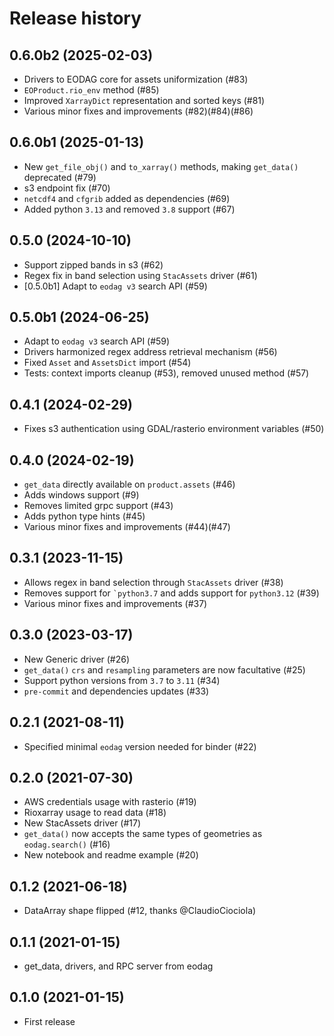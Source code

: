 # Release history

## 0.6.0b2 (2025-02-03)

- Drivers to EODAG core for assets uniformization (#83)
- `EOProduct.rio_env` method (#85)
- Improved `XarrayDict` representation and sorted keys (#81)
- Various minor fixes and improvements (#82)(#84)(#86)

## 0.6.0b1 (2025-01-13)

- New `get_file_obj()` and `to_xarray()` methods, making `get_data()`
  deprecated (#79)
- s3 endpoint fix (#70)
- `netcdf4` and `cfgrib` added as dependencies (#69)
- Added python `3.13` and removed `3.8` support (#67)

## 0.5.0 (2024-10-10)

- Support zipped bands in s3 (#62)
- Regex fix in band selection using `StacAssets` driver (#61)
- \[0.5.0b1\] Adapt to `eodag v3` search API (#59)

## 0.5.0b1 (2024-06-25)

- Adapt to `eodag v3` search API (#59)
- Drivers harmonized regex address retrieval mechanism (#56)
- Fixed `Asset` and `AssetsDict` import (#54)
- Tests: context imports cleanup (#53), removed unused method (#57)

## 0.4.1 (2024-02-29)

- Fixes s3 authentication using GDAL/rasterio environment variables
  (#50)

## 0.4.0 (2024-02-19)

- `get_data` directly available on `product.assets` (#46)
- Adds windows support (#9)
- Removes limited grpc support (#43)
- Adds python type hints (#45)
- Various minor fixes and improvements (#44)(#47)

## 0.3.1 (2023-11-15)

- Allows regex in band selection through `StacAssets` driver (#38)
- Removes support for `` `python3.7 `` and adds support for `python3.12`
  (#39)
- Various minor fixes and improvements (#37)

## 0.3.0 (2023-03-17)

- New Generic driver (#26)
- `get_data()` `crs` and `resampling` parameters are now facultative
  (#25)
- Support python versions from `3.7` to `3.11` (#34)
- `pre-commit` and dependencies updates (#33)

## 0.2.1 (2021-08-11)

- Specified minimal `eodag` version needed for binder (#22)

## 0.2.0 (2021-07-30)

- AWS credentials usage with rasterio (#19)
- Rioxarray usage to read data (#18)
- New StacAssets driver (#17)
- `get_data()` now accepts the same types of geometries as
  `eodag.search()` (#16)
- New notebook and readme example (#20)

## 0.1.2 (2021-06-18)

- DataArray shape flipped (#12, thanks @ClaudioCiociola)

## 0.1.1 (2021-01-15)

- get_data, drivers, and RPC server from eodag

## 0.1.0 (2021-01-15)

- First release
